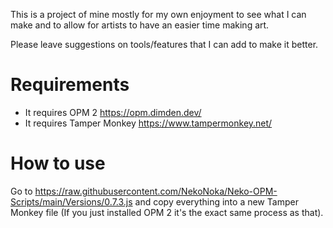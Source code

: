 This is a project of mine mostly for my own enjoyment to see what I can make and to allow for artists to have an easier time making art.

Please leave suggestions on tools/features that I can add to make it better.

# Requirements

* It requires OPM 2 https://opm.dimden.dev/
* It requires Tamper Monkey https://www.tampermonkey.net/

# How to use

Go to https://raw.githubusercontent.com/NekoNoka/Neko-OPM-Scripts/main/Versions/0.7.3.js and copy everything into a new Tamper Monkey file (If you just installed OPM 2 it's the exact same process as that).
